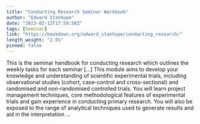```yaml
---
title: "Conducting Research Seminar Workbook"
author: "Edward Stanhope"
date: "2023-02-13T17:59:58Z"
tags: [Seminar]
link: "https://bookdown.org/edward_stanhope/conducting_research/"
length_weight: "2.5%"
pinned: false
---
```


This is the seminar handbook for conducting research which outlines the weekly tasks for each seminar [...] This module aims to develop your knowledge and understanding of scientific experimental trials, including observational studies (cohort, case-control and cross-sectional) and randomised and non-randomised controlled trials. You will learn project management techniques, core methodological features of experimental trials and gain experience in conducting primary research. You will also be exposed to the range of analytical techniques used to generate results and aid in the interpretation  ...
